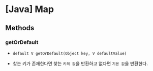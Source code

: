 # [Java] Map

## 


## Methods
### getOrDefault

- `default V getOrDefault(Object key, V defaultValue)`

- 찾는 키가 존재한다면 찾는 `키의 값`을 반환하고 없다면 `기본 값`을 반환한다.

```java

```
